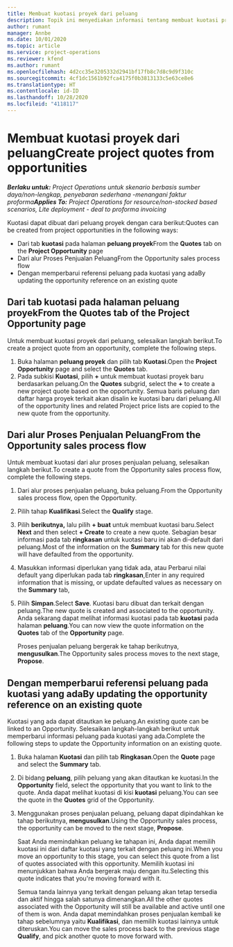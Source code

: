 ```yaml
---
title: Membuat kuotasi proyek dari peluang
description: Topik ini menyediakan informasi tentang membuat kuotasi proyek dari peluang.
author: rumant
manager: Annbe
ms.date: 10/01/2020
ms.topic: article
ms.service: project-operations
ms.reviewer: kfend
ms.author: rumant
ms.openlocfilehash: 4d2cc35e3205332d2941bf17fb8c7d8c9d9f310c
ms.sourcegitcommit: 4cf1dc1561b92fca4175f0b3813133c5e63ce8e6
ms.translationtype: HT
ms.contentlocale: id-ID
ms.lasthandoff: 10/28/2020
ms.locfileid: "4118117"
---
```

# <a name="create-project-quotes-from-opportunities"></a><span data-ttu-id="92185-103">Membuat kuotasi proyek dari peluang</span><span class="sxs-lookup"><span data-stu-id="92185-103">Create project quotes from opportunities</span></span>

<span data-ttu-id="92185-104">_**Berlaku untuk:** Project Operations untuk skenario berbasis sumber daya/non-lengkap, penyebaran sederhana -menangani faktur proforma_</span><span class="sxs-lookup"><span data-stu-id="92185-104">_**Applies To:** Project Operations for resource/non-stocked based scenarios, Lite deployment - deal to proforma invoicing_</span></span>

<span data-ttu-id="92185-105">Kuotasi dapat dibuat dari peluang proyek dengan cara berikut:</span><span class="sxs-lookup"><span data-stu-id="92185-105">Quotes can be created from project opportunities in the following ways:</span></span>

- <span data-ttu-id="92185-106">Dari tab **kuotasi** pada halaman **peluang proyek**</span><span class="sxs-lookup"><span data-stu-id="92185-106">From the **Quotes** tab on the **Project Opportunity** page</span></span>
- <span data-ttu-id="92185-107">Dari alur Proses Penjualan Peluang</span><span class="sxs-lookup"><span data-stu-id="92185-107">From the Opportunity sales process flow</span></span>
- <span data-ttu-id="92185-108">Dengan memperbarui referensi peluang pada kuotasi yang ada</span><span class="sxs-lookup"><span data-stu-id="92185-108">By updating the opportunity reference on an existing quote</span></span>

## <a name="from-the-quotes-tab-of-the-project-opportunity-page"></a><span data-ttu-id="92185-109">Dari tab kuotasi pada halaman peluang proyek</span><span class="sxs-lookup"><span data-stu-id="92185-109">From the Quotes tab of the Project Opportunity page</span></span>

<span data-ttu-id="92185-110">Untuk membuat kuotasi proyek dari peluang, selesaikan langkah berikut.</span><span class="sxs-lookup"><span data-stu-id="92185-110">To create a project quote from an opportunity, complete the following steps.</span></span>

1. <span data-ttu-id="92185-111">Buka halaman **peluang proyek** dan pilih tab **Kuotasi**.</span><span class="sxs-lookup"><span data-stu-id="92185-111">Open the **Project Opportunity** page and select the **Quotes** tab.</span></span> 
2. <span data-ttu-id="92185-112">Pada subkisi **Kuotasi**, pilih **+** untuk membuat kuotasi proyek baru berdasarkan peluang.</span><span class="sxs-lookup"><span data-stu-id="92185-112">On the **Quotes** subgrid, select the **+** to create a new project quote based on the opportunity.</span></span> <span data-ttu-id="92185-113">Semua baris peluang dan daftar harga proyek terkait akan disalin ke kuotasi baru dari peluang.</span><span class="sxs-lookup"><span data-stu-id="92185-113">All of the opportunity lines and related Project price lists are copied to the new quote from the opportunity.</span></span>

## <a name="from-the-opportunity-sales-process-flow"></a><span data-ttu-id="92185-114">Dari alur Proses Penjualan Peluang</span><span class="sxs-lookup"><span data-stu-id="92185-114">From the Opportunity sales process flow</span></span>

<span data-ttu-id="92185-115">Untuk membuat kuotasi dari alur proses penjualan peluang, selesaikan langkah berikut.</span><span class="sxs-lookup"><span data-stu-id="92185-115">To create a quote from the Opportunity sales process flow, complete the following steps.</span></span>

1. <span data-ttu-id="92185-116">Dari alur proses penjualan peluang, buka peluang.</span><span class="sxs-lookup"><span data-stu-id="92185-116">From the Opportunity sales process flow, open the Opportunity.</span></span>
2. <span data-ttu-id="92185-117">Pilih tahap **Kualifikasi**.</span><span class="sxs-lookup"><span data-stu-id="92185-117">Select the **Qualify** stage.</span></span> 
3. <span data-ttu-id="92185-118">Pilih **berikutnya,** lalu pilih **+ buat** untuk membuat kuotasi baru.</span><span class="sxs-lookup"><span data-stu-id="92185-118">Select **Next** and then select **+ Create** to create a new quote.</span></span> <span data-ttu-id="92185-119">Sebagian besar informasi pada tab **ringkasan** untuk kuotasi baru ini akan di-default dari peluang.</span><span class="sxs-lookup"><span data-stu-id="92185-119">Most of the information on the **Summary** tab for this new quote will have defaulted from the opportunity.</span></span> 
4. <span data-ttu-id="92185-120">Masukkan informasi diperlukan yang tidak ada, atau Perbarui nilai default yang diperlukan pada tab **ringkasan**,</span><span class="sxs-lookup"><span data-stu-id="92185-120">Enter in any required information that is missing, or update defaulted values as necessary on the **Summary** tab,</span></span>
5. <span data-ttu-id="92185-121">Pilih **Simpan**.</span><span class="sxs-lookup"><span data-stu-id="92185-121">Select **Save**.</span></span> <span data-ttu-id="92185-122">Kuotasi baru dibuat dan terkait dengan peluang.</span><span class="sxs-lookup"><span data-stu-id="92185-122">The new quote is created and associated to the opportunity.</span></span> <span data-ttu-id="92185-123">Anda sekarang dapat melihat informasi kuotasi pada tab **kuotasi** pada halaman **peluang**.</span><span class="sxs-lookup"><span data-stu-id="92185-123">You can now view the quote information on the **Quotes** tab of the **Opportunity** page.</span></span> 

   <span data-ttu-id="92185-124">Proses penjualan peluang bergerak ke tahap berikutnya, **mengusulkan**.</span><span class="sxs-lookup"><span data-stu-id="92185-124">The Opportunity sales process moves to the next stage, **Propose**.</span></span>


## <a name="by-updating-the-opportunity-reference-on-an-existing-quote"></a><span data-ttu-id="92185-125">Dengan memperbarui referensi peluang pada kuotasi yang ada</span><span class="sxs-lookup"><span data-stu-id="92185-125">By updating the opportunity reference on an existing quote</span></span>

<span data-ttu-id="92185-126">Kuotasi yang ada dapat ditautkan ke peluang.</span><span class="sxs-lookup"><span data-stu-id="92185-126">An existing quote can be linked to an Opportunity.</span></span> <span data-ttu-id="92185-127">Selesaikan langkah-langkah berikut untuk memperbarui informasi peluang pada kuotasi yang ada.</span><span class="sxs-lookup"><span data-stu-id="92185-127">Complete the following steps to update the Opportunity information on an existing quote.</span></span>

1. <span data-ttu-id="92185-128">Buka halaman **Kuotasi** dan pilih tab **Ringkasan**.</span><span class="sxs-lookup"><span data-stu-id="92185-128">Open the **Quote** page and select the **Summary** tab.</span></span>
2. <span data-ttu-id="92185-129">Di bidang **peluang**, pilih peluang yang akan ditautkan ke kuotasi.</span><span class="sxs-lookup"><span data-stu-id="92185-129">In the **Opportunity** field, select the opportunity that you want to link to the quote.</span></span> <span data-ttu-id="92185-130">Anda dapat melihat kuotasi di kisi **kuotasi** peluang.</span><span class="sxs-lookup"><span data-stu-id="92185-130">You can see the quote in the **Quotes** grid of the Opportunity.</span></span> 
3. <span data-ttu-id="92185-131">Menggunakan proses penjualan peluang, peluang dapat dipindahkan ke tahap berikutnya, **mengusulkan**.</span><span class="sxs-lookup"><span data-stu-id="92185-131">Using the Opportunity sales process, the opportunity can be moved to the next stage, **Propose**.</span></span> 

   <span data-ttu-id="92185-132">Saat Anda memindahkan peluang ke tahapan ini, Anda dapat memilih kuotasi ini dari daftar kuotasi yang terkait dengan peluang ini.</span><span class="sxs-lookup"><span data-stu-id="92185-132">When you move an opportunity to this stage, you can select this quote from a list of quotes associated with this opportunity.</span></span> <span data-ttu-id="92185-133">Memilih kuotasi ini menunjukkan bahwa Anda bergerak maju dengan itu.</span><span class="sxs-lookup"><span data-stu-id="92185-133">Selecting this quote indicates that you're moving forward with it.</span></span>

   <span data-ttu-id="92185-134">Semua tanda lainnya yang terkait dengan peluang akan tetap tersedia dan aktif hingga salah satunya dimenangkan.</span><span class="sxs-lookup"><span data-stu-id="92185-134">All the other quotes associated with the Opportunity will still be available and active until one of them is won.</span></span> <span data-ttu-id="92185-135">Anda dapat memindahkan proses penjualan kembali ke tahap sebelumnya yaitu **Kualifikasi**, dan memilih kuotasi lainnya untuk diteruskan.</span><span class="sxs-lookup"><span data-stu-id="92185-135">You can move the sales process back to the previous stage **Qualify**, and pick another quote to move forward with.</span></span>
